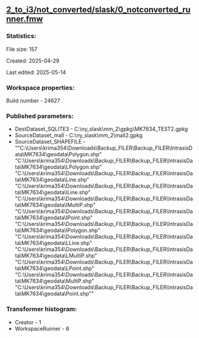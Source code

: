 ﻿## [2_to_i3/not_converted/slask/0_notconverted_runner.fmw](https://github.com/kicki58/kix_working_dir/blob/master/2_to_i3/not_converted/slask/0_notconverted_runner.fmw)

### Statistics:
File size: 157

Created: 2025-04-29

Last edited: 2025-05-14


### Workspace properties:
Build number    - 24627

### Published parameters:
*  DestDataset_SQLITE3    -   C:\ny_slask\mm_2\gpkg\MK7634_TEST2.gpkg
*  SourceDataset_mall    -   C:\ny_slask\mm_2\mall2.gpkg
*  SourceDataset_SHAPEFILE    -   ""C:\Users\krima354\Downloads\Backup_FILER\Backup_FILER\IntrasisData\MK7634\geodata\Polygon.shp" "C:\Users\krima354\Downloads\Backup_FILER\Backup_FILER\IntrasisData\MK7634\geodata\LPolygon.shp" "C:\Users\krima354\Downloads\Backup_FILER\Backup_FILER\IntrasisData\MK7634\geodata\Line.shp" "C:\Users\krima354\Downloads\Backup_FILER\Backup_FILER\IntrasisData\MK7634\geodata\ILine.shp" "C:\Users\krima354\Downloads\Backup_FILER\Backup_FILER\IntrasisData\MK7634\geodata\IMultiP.shp" "C:\Users\krima354\Downloads\Backup_FILER\Backup_FILER\IntrasisData\MK7634\geodata\IPoint.shp" "C:\Users\krima354\Downloads\Backup_FILER\Backup_FILER\IntrasisData\MK7634\geodata\IPolygon.shp" "C:\Users\krima354\Downloads\Backup_FILER\Backup_FILER\IntrasisData\MK7634\geodata\LLine.shp" "C:\Users\krima354\Downloads\Backup_FILER\Backup_FILER\IntrasisData\MK7634\geodata\LMultiP.shp" "C:\Users\krima354\Downloads\Backup_FILER\Backup_FILER\IntrasisData\MK7634\geodata\LPoint.shp" "C:\Users\krima354\Downloads\Backup_FILER\Backup_FILER\IntrasisData\MK7634\geodata\MultiP.shp" "C:\Users\krima354\Downloads\Backup_FILER\Backup_FILER\IntrasisData\MK7634\geodata\Point.shp""






### Transformer histogram:
*  Creator    -   1
*  WorkspaceRunner    -   6

